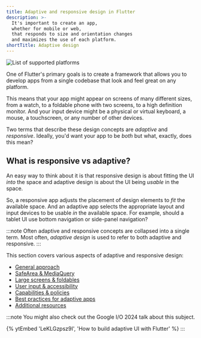 ```yaml
---
title: Adaptive and responsive design in Flutter
description: >-
  It's important to create an app,
  whether for mobile or web,
  that responds to size and orientation changes
  and maximizes the use of each platform.
shortTitle: Adaptive design
---
```


![List of supported platforms](/assets/images/docs/ui/adaptive-responsive/platforms.png)

One of Flutter's primary goals is to create a framework
that allows you to develop apps from a single codebase
that look and feel great on any platform.

This means that your app might appear on screens of
many different sizes, from a watch, to a foldable
phone with two screens, to a high definition monitor.
And your input device might be a physical or
virtual keyboard, a mouse, a touchscreen, or
any number of other devices.

Two terms that describe these design concepts
are _adaptive_ and _responsive_. Ideally,
you'd want your app to be _both_ but what,
exactly, does this mean?

## What is responsive vs adaptive?

An easy way to think about it is that responsive design
is about fitting the UI _into_ the space and
adaptive design is about the UI being _usable_ in
the space.

So, a responsive app adjusts the placement of design
elements to _fit_ the available space. And an
adaptive app selects the appropriate layout and
input devices to be usable _in_ the available space.
For example, should a tablet UI use bottom navigation or
side-panel navigation?

:::note
Often adaptive and responsive concepts are
collapsed into a single term. Most often,
_adaptive design_ is used to refer to both
adaptive and responsive.
:::

This section covers various aspects of adaptive and
responsive design:

* [General approach][]
* [SafeArea & MediaQuery][]
* [Large screens & foldables][]
* [User input & accessibility][]
* [Capabilities & policies][]
* [Best practices for adaptive apps][]
* [Additional resources][]

[Additional resources]: /ui/adaptive-responsive/more-info
[Best practices for adaptive apps]: /ui/adaptive-responsive/best-practices
[Capabilities & policies]: /ui/adaptive-responsive/capabilities
[General approach]: /ui/adaptive-responsive/general
[Large screens & foldables]: /ui/adaptive-responsive/large-screens
[SafeArea & MediaQuery]: /ui/adaptive-responsive/safearea-mediaquery
[User input & accessibility]: /ui/adaptive-responsive/input

:::note
You might also check out the Google I/O 2024 talk about
this subject.

{% ytEmbed 'LeKLGzpsz9I', 'How to build adaptive UI with Flutter' %}
:::
